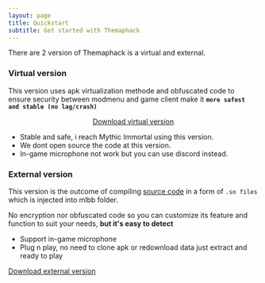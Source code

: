 ```yaml
---
layout: page
title: Quickstart
subtitle: Get started with Themaphack
---
```


There are 2 version of Themaphack is a virtual and external.

### Virtual version

This version uses apk virtualization methode and obfuscated code to ensure security between modmenu and game client make it **`more safest and stable (no lag/crash)`**

<center>
<a href="#" class="btn btn-success"><i class="bi bi-download"></i> Download virtual version</a></center>



* Stable and safe, i reach Mythic Immortal using this version.
* We dont open source the code at this version.
* In-game microphone not work but you can use discord instead.


### External version

This version is the outcome of compiling [source code](https://github.com/anggorodhanumurti/themaphack) in a form of `.so files` which is injected into mlbb folder. 

No encryption nor obfuscated code so you can customize its feature and function to suit your needs, **but it's easy to detect**

* Support in-game microphone
* Plug n play, no need to clone apk or redownload data just extract and ready to play

<p>
<a href="#" class="btn btn-success btn-lg"><i class="bi bi-download"></i> Download external version</a>
</p>
